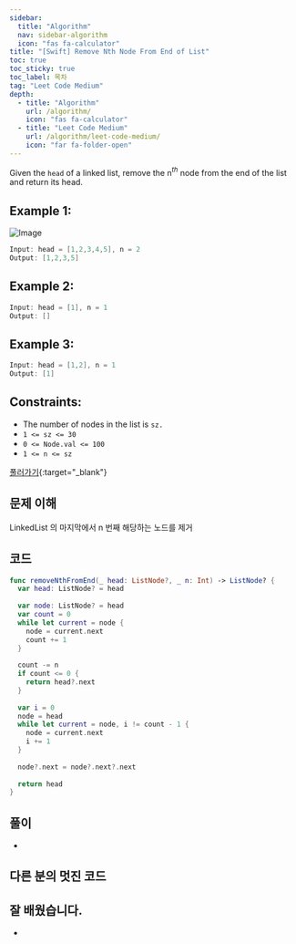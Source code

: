 ```yaml
---
sidebar:
  title: "Algorithm"
  nav: sidebar-algorithm
  icon: "fas fa-calculator"
title: "[Swift] Remove Nth Node From End of List"
toc: true
toc_sticky: true
toc_label: 목차
tag: "Leet Code Medium"
depth:
  - title: "Algorithm"
    url: /algorithm/
    icon: "fas fa-calculator"
  - title: "Leet Code Medium"
    url: /algorithm/leet-code-medium/
    icon: "far fa-folder-open"
---
```

Given the `head` of a linked list, remove the n$^t$$^h$ node from the end of the list and return its head.



## Example 1:
![Image](https://assets.leetcode.com/uploads/2020/10/03/remove_ex1.jpg)  
```swift
Input: head = [1,2,3,4,5], n = 2
Output: [1,2,3,5]
```

## Example 2:
```swift
Input: head = [1], n = 1
Output: []
```

## Example 3:
```swift
Input: head = [1,2], n = 1
Output: [1]
```

## Constraints:
* The number of nodes in the list is `sz.`
* `1 <= sz <= 30`
* `0 <= Node.val <= 100`
* `1 <= n <= sz`

[<i class="fas fa-link"></i> 풀러가기](https://leetcode.com/problems/remove-nth-node-from-end-of-list/){:target="_blank"}

## 문제 이해
LinkedList 의 마지막에서 n 번째 해당하는 노드를 제거

## 코드
```swift
func removeNthFromEnd(_ head: ListNode?, _ n: Int) -> ListNode? {
  var head: ListNode? = head
  
  var node: ListNode? = head
  var count = 0
  while let current = node {
    node = current.next
    count += 1
  }
  
  count -= n
  if count <= 0 {
    return head?.next
  }
  
  var i = 0
  node = head
  while let current = node, i != count - 1 {
    node = current.next
    i += 1
  }
  
  node?.next = node?.next?.next
  
  return head
}
```

## 풀이
-

## 다른 분의 멋진 코드


## 잘 배웠습니다.
-
